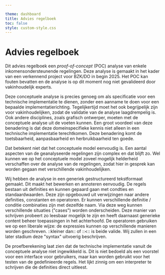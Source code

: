 ```yaml
---

theme: dashboard
title: Advies regelboek
toc: false
style: custom-style.css
---
```

# Advies regelboek

Dit advies regelboek een *proof-of-concept* (POC) analyse van enkele inkomensondersteunende regelingen. Deze analyse is gemaakt in het kader van een verkennend project voor BZK/DO in begin 2025. Het POC kan fouten bevatten en de analyse is op dit moment nog niet gevalideerd door vakinhoudelijk experts.

Deze conceptuele analyse is precies genoeg om als specificatie voor een technische implementatie te dienen, zonder een aanname te doen voor een bepaalde implementatierichting. Tegelijkertijd moet het ook begrijpelijk zijn voor vakinhoudelijken, zodat de validatie van de analyse laagdrempelig is. Ook andere disciplines, zoals grafisch ontwerper, moeten met de conceptuele analyse uit de voeten kunnen. Een groot voordeel van deze benadering is dat deze domeinspecifieke kennis niet alleen in een technische implementatie terechtkomen. Deze benadering komt de toetsbaarheid, aanpasbaarheid en herbruikbaarheid ten goede.

Dat betekent niet dat het conceptuele model eenvoudig is. Een aantal aspecten van de geanalyseerde regelingen zijn complex en dat blijft zo. Wel kunnen we op het conceptuele model zoveel mogelijk helderheid verschaffen over de analyse van de regelingen, zodat hier in gesprek kan worden gegaan met verschillende vakinhoudelijken.

Wij hebben de analyse in een generiek gestructureerd tekstformaat gemaakt. Dit maakt het bewerken en annoteren eenvoudig. De regels bestaan uit definities en kunnen gepaard gaan met condties en standaardwaarden. Deze zijn opgebouwd uit verwijzingen naar andere definities, constanten en operatoren. Er kunnen verschillende definitie / conditie combinaties zijn met dezelfde naam. Via deze weg kunnen verschillende situaties ("cases") worden onderscheiden. Deze manier van schrijven probeert zo leesbaar mogelijk te zijn en heeft daarnaast generieke content beheer toepassingen in het achterhoofd. De operatoren gebruiken we op een liberale wijze: de expressies kunnen op verschillende manieren worden geschreven. ::kleiner dan:: of ::<:: is beide valide. Wij zullen in een later stadium deze "syntax" uitvoerig beschrijven. 

De proefberekening laat zien dat de technische implementatie vanuit de conceptuele analyse niet ingewikkeld is. Dit is niet bedoeld als een voorstel voor een interface voor gebruikers, maar kan worden gebruikt voor het testen van de gedefinieerde regels. Het lijkt zinnig  om een interpreter te schrijven die de definities direct uitleest. 
